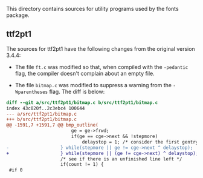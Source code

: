 This directory contains sources for utility programs used by the fonts
package.

## ttf2pt1

The sources for ttf2pt1 have the following changes from the original version 3.4.4:

* The file `ft.c` was modified so that, when compiled with the `-pedantic` flag, the compiler doesn't complain about an empty file.

* The file `bitmap.c` was modified to suppress a warning from the `-Wparentheses` flag. The diff is below:

```diff
diff --git a/src/ttf2pt1/bitmap.c b/src/ttf2pt1/bitmap.c
index 43c020f..2c3ebc4 100644
--- a/src/ttf2pt1/bitmap.c
+++ b/src/ttf2pt1/bitmap.c
@@ -1591,7 +1591,7 @@ bmp_outline(
                        ge = ge->frwd;
                        if(ge == cge->next && !stepmore)
                            delaystop = 1; /* consider the first gentry again */
-                   } while(stepmore || ge != cge->next ^ delaystop);
+                   } while(stepmore || (ge != cge->next) ^ delaystop);
                    /* see if there is an unfinished line left */
                    if(count != 1) {
 #if 0
```
